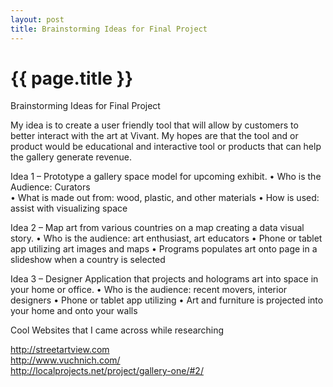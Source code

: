 ```yaml
---
layout: post
title: Brainstorming Ideas for Final Project
---
```


{{ page.title }}
================

<p class="meta">

Brainstorming Ideas for Final Project

My idea is to create a user friendly tool that will allow by customers to better interact with the art at Vivant. My hopes are that the tool and or product would be educational and interactive tool or products that can help the gallery generate revenue.

Idea 1 – Prototype a gallery space model for upcoming exhibit. 
          •	Who is the Audience: Curators <br />
          •	What is made out from: wood, plastic, and other materials
          •	How is used: assist with visualizing space

Idea 2 – Map art from various countries on a map creating a data visual story.
          •	Who is the audience: art enthusiast, art educators
          •	Phone or tablet app utilizing art images and maps
          •	Programs populates art onto page in a slideshow when a country is selected

Idea 3 – Designer Application that projects and holograms art into space in your home or office.
          •	Who is the audience: recent movers, interior designers
          •	Phone or tablet app utilizing 
          •	Art and furniture is projected into your home and onto your walls

Cool Websites that I came across while researching

<a href="http://streetartview.com/">http://streetartview.com</a><br />
<a href="http://www.vuchnich.com/">http://www.vuchnich.com/</a><br />
<a href="http://localprojects.net/project/gallery-one/#2/">http://localprojects.net/project/gallery-one/#2/</a>



